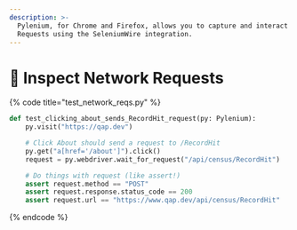 ```yaml
---
description: >-
  Pylenium, for Chrome and Firefox, allows you to capture and interact Network
  Requests using the SeleniumWire integration.
---
```


# 🔁 Inspect Network Requests

{% code title="test_network_reqs.py" %}
```python
def test_clicking_about_sends_RecordHit_request(py: Pylenium):
    py.visit("https://qap.dev")

    # Click About should send a request to /RecordHit
    py.get("a[href='/about']").click()
    request = py.webdriver.wait_for_request("/api/census/RecordHit")

    # Do things with request (like assert!)
    assert request.method == "POST"
    assert request.response.status_code == 200
    assert request.url == "https://www.qap.dev/api/census/RecordHit"
```
{% endcode %}
